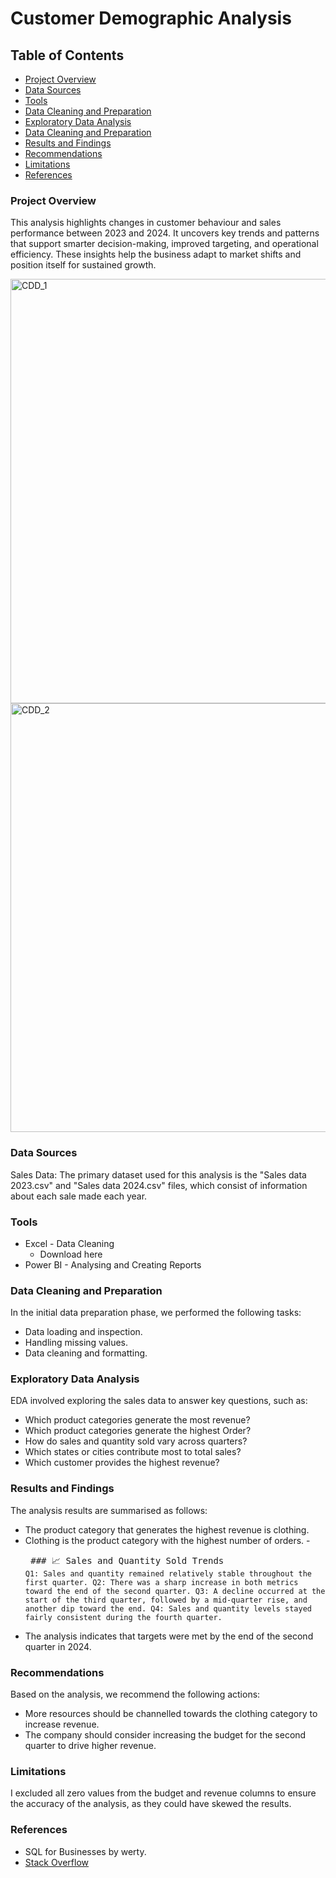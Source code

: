 # Customer Demographic Analysis
## Table of Contents
- [Project Overview](#project-overview)
- [Data Sources](#data-sources)
- [Tools](#tools)
- [Data Cleaning and Preparation ](#data-cleaning-and-preparation)
- [Exploratory Data Analysis](#exploratory-data-analysis)
- [Data Cleaning and Preparation ](#data-cleaning-and-preparation)
- [Results and Findings](#results-and-findings)
- [Recommendations](#recommendations)
- [Limitations](#limitations)
- [References](#references)
  
### Project Overview
This analysis highlights changes in customer behaviour and sales performance between 2023 and 2024. It uncovers key trends and patterns that support smarter decision-making, improved targeting, and operational efficiency. These insights help the business adapt to market shifts and position itself for sustained growth.

<img width="679" alt="CDD_1" src="https://github.com/user-attachments/assets/5b2cef38-5703-4792-9312-4c2bdacb4c67" />

<img width="686" alt="CDD_2" src="https://github.com/user-attachments/assets/c98c7564-539b-403d-a875-9d85b6e73b2d" />

### Data Sources
Sales Data: The primary dataset used for this analysis is the "Sales data 2023.csv" and "Sales data 2024.csv" files, which consist of information about each sale made each year.

### Tools
-  Excel - Data Cleaning
   -  Download here
-  Power BI - Analysing and Creating Reports
### Data Cleaning and Preparation
In the initial data preparation phase, we performed the following tasks:
-  Data loading and inspection.
-  Handling missing values.
-  Data cleaning and formatting.
### Exploratory Data Analysis
EDA involved exploring the sales data to answer key questions, such as:
- Which product categories generate the most revenue?
- Which product categories generate the highest Order?
- How do sales and quantity sold vary across quarters?
- Which states or cities contribute most to total sales?
- Which customer provides the highest revenue?
### Results and Findings
The analysis results are summarised as follows:
-  The product category that generates the highest revenue is clothing.
-  Clothing is the product category with the highest number of orders.
-<pre> ### 📈 Sales and Quantity Sold Trends ``` Q1: Sales and quantity remained relatively stable throughout the first quarter. Q2: There was a sharp increase in both metrics toward the end of the second quarter. Q3: A decline occurred at the start of the third quarter, followed by a mid-quarter rise, and another dip toward the end. Q4: Sales and quantity levels stayed fairly consistent during the fourth quarter. ``` </pre>
-  The analysis indicates that targets were met by the end of the second quarter in 2024.
### Recommendations
Based on the analysis, we recommend the following actions:
-  More resources should be channelled towards the clothing category to increase revenue.
-  The company should consider increasing the budget for the second quarter to drive higher revenue.
### Limitations
I excluded all zero values from the budget and revenue columns to ensure the accuracy of the analysis, as they could have skewed the results. 

### References
-  SQL for Businesses by werty.
-  [Stack Overflow](https://stack.com)

